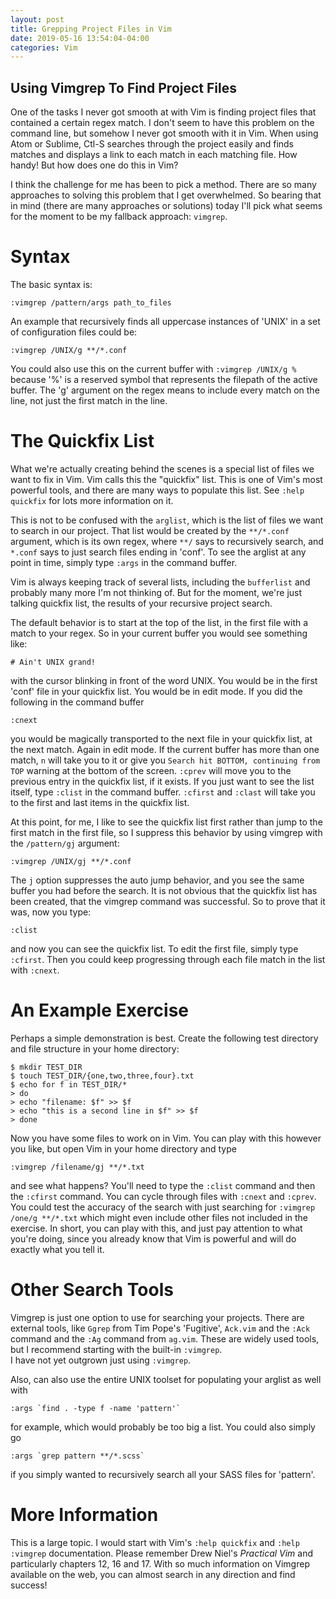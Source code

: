 ```yaml
---
layout: post
title: Grepping Project Files in Vim
date: 2019-05-16 13:54:04-04:00
categories: Vim
---
```

## Using Vimgrep To Find Project Files

One of the tasks I never got smooth at with Vim is finding project files that contained
a certain regex match.  I don't seem to have this problem on the command line, but somehow
I never got smooth with it in Vim.  When using Atom or Sublime, Ctl-S searches through the
project easily and finds matches and displays a link to each match in each matching file.
How handy!  But how does one do this in Vim?

I think the challenge for me has been to pick a method.  There are so many approaches to 
solving this problem that I get overwhelmed.  So bearing that in mind (there are many
approaches or solutions) today I'll pick what seems for the moment to be my fallback approach:
`vimgrep`.

# Syntax

The basic syntax is:
```
:vimgrep /pattern/args path_to_files
```
An example that recursively finds all uppercase instances of 'UNIX' in a set of configuration 
files could be:
```
:vimgrep /UNIX/g **/*.conf
```
You could also use this on the current buffer with `:vimgrep /UNIX/g %` because '%' is a reserved
symbol that represents the filepath of the active buffer.  The 'g' argument on the regex means to
include every match on the line, not just the first match in the line.

# The Quickfix List
What we're actually creating behind the scenes is a special list of files we want to fix in Vim.
Vim calls this the "quickfix" list.  This is one of Vim's most powerful tools, and there are many
ways to populate this list.  See `:help quickfix` for lots more information on it.

This is not to be confused with the `arglist`, which is the list of files we want to search in
our project.  That list would be created by the `**/*.conf` argument, which is its own regex,
where `**/` says to recursively search, and `*.conf` says to just search files ending in 'conf'.
To see the arglist at any point in time, simply type `:args` in the command buffer.

Vim is always keeping track of several lists, including the `bufferlist` and probably many more 
I'm not thinking of.  But for the moment, we're just talking quickfix list, the results of your 
recursive project search.  

The default behavior is to start at the top of the list, in the first file with a match to your
regex.  So in your current buffer you would see something like:
```
# Ain't UNIX grand!
```
with the cursor blinking in front of the word UNIX.  You would be in the first 'conf' file in your
quickfix list.  You would be in edit mode.  If you did the following in the command buffer
```
:cnext
```

you would be magically transported to the next file in your quickfix list, at the next match.  Again in edit mode.  If the
current buffer has more than one match, `n` will take you to it or give you `Search hit BOTTOM, continuing from TOP`
warning at the bottom of the screen. `:cprev` will move you to the previous entry in the quickfix list, if it exists.  If
you just want to see the list itself, type `:clist` in the command buffer.  `:cfirst` and `:clast` will take you to the
first and last items in the quickfix list.  

At this point, for me, I like to see the quickfix list first rather than jump to the first 
match in the first file, so I suppress this behavior by using vimgrep with the `/pattern/gj` 
argument:
```
:vimgrep /UNIX/gj **/*.conf
```
The `j` option suppresses the auto jump behavior, and you see the same buffer you had before
the search.  It is not obvious that the quickfix list has been created, that the vimgrep 
command was successful.  So to prove that it was, now you type:
```
:clist
```
and now you can see the quickfix list.  To edit the first file, simply type `:cfirst`.
Then you could keep progressing through each file match in the list with `:cnext`.

# An Example Exercise
Perhaps a simple demonstration is best.  Create the following test directory and file structure
in your home directory:
```
$ mkdir TEST_DIR
$ touch TEST_DIR/{one,two,three,four}.txt
$ echo for f in TEST_DIR/*
> do
> echo "filename: $f" >> $f
> echo "this is a second line in $f" >> $f
> done
```
Now you have some files to work on in Vim. You can play with this however you like, but open Vim 
in your home directory and type
```
:vimgrep /filename/gj **/*.txt
```
and see what happens?  You'll need to type the `:clist` command and then the `:cfirst` command.
You can cycle through files with `:cnext` and `:cprev`.  You could test the accuracy of the 
search with just searching for `:vimgrep /one/g **/*.txt` which might even include other files
not included in the exercise.  In short, you can play with this, and just pay attention to what
you're doing, since you already know that Vim is powerful and will do exactly what you tell it.

# Other Search Tools

Vimgrep is just one option to use for searching your projects.  There are external tools, like 
`Ggrep` from Tim Pope's 'Fugitive', `Ack.vim` and the `:Ack` command and the `:Ag` command from 
`ag.vim`.  These are widely used tools, but I recommend starting with the built-in `:vimgrep`.  
I have not yet outgrown just using `:vimgrep`.

Also, can also use the entire UNIX toolset for populating your arglist as well with 
```
:args `find . -type f -name 'pattern'`
```
for example, which would probably be too big a list.  You could also simply go 
```
:args `grep pattern **/*.scss`  
```
if you simply wanted to recursively search all your SASS files for 'pattern'.  

# More Information

This is a large topic. I would start with Vim's `:help quickfix` and `:help :vimgrep` documentation.  Please
remember Drew Niel's _Practical Vim_ and particularly chapters 12, 16 and 17.  With so much information on
Vimgrep available on the web, you can almost search in any direction and find success!






